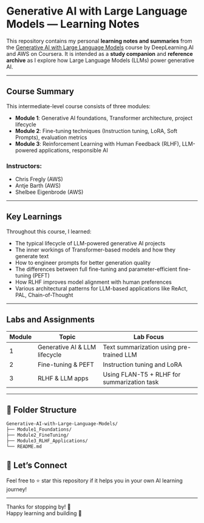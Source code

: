 # Generative AI with Large Language Models — Learning Notes

This repository contains my personal **learning notes and summaries** from the [Generative AI with Large Language Models](https://www.coursera.org/learn/generative-ai-with-llms) course by DeepLearning.AI and AWS on Coursera. It is intended as a **study companion** and **reference archive** as I explore how Large Language Models (LLMs) power generative AI.

---

## Course Summary

This intermediate-level course consists of three modules:

- **Module 1**: Generative AI foundations, Transformer architecture, project lifecycle
- **Module 2**: Fine-tuning techniques (Instruction tuning, LoRA, Soft Prompts), evaluation metrics
- **Module 3**: Reinforcement Learning with Human Feedback (RLHF), LLM-powered applications, responsible AI

### Instructors:
- Chris Fregly (AWS)
- Antje Barth (AWS)
- Shelbee Eigenbrode (AWS)

---

## Key Learnings

Throughout this course, I learned:

- The typical lifecycle of LLM-powered generative AI projects
- The inner workings of Transformer-based models and how they generate text
- How to engineer prompts for better generation quality
- The differences between full fine-tuning and parameter-efficient fine-tuning (PEFT)
- How RLHF improves model alignment with human preferences
- Various architectural patterns for LLM-based applications like ReAct, PAL, Chain-of-Thought

---

## Labs and Assignments

| Module | Topic | Lab Focus |
|--------|-------|-----------|
| 1 | Generative AI & LLM lifecycle | Text summarization using pre-trained LLM |
| 2 | Fine-tuning & PEFT | Instruction tuning and LoRA |
| 3 | RLHF & LLM apps | Using FLAN-T5 + RLHF for summarization task |

---

## 📁 Folder Structure

```bash
Generative-AI-with-Large-Language-Models/
├── Module1_Foundations/
├── Module2_FineTuning/
├── Module3_RLHF_Applications/
└── README.md
```

## 📩 Let’s Connect

Feel free to ⭐ star this repository if it helps you in your own AI learning journey!

---

Thanks for stopping by! 🙌  
Happy learning and building 🚀
